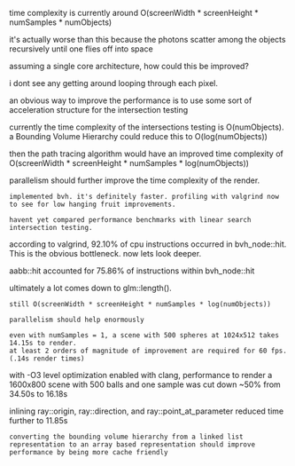 time complexity is currently around O(screenWidth * screenHeight * numSamples * numObjects)

it's actually worse than this because the photons scatter among the objects recursively until one flies off into space

assuming a single core architecture, how could this be improved?

i dont see any getting around looping through each pixel.

an obvious way to improve the performance is to use some sort of acceleration structure for the intersection testing

currently the time complexity of the intersections testing is O(numObjects). a Bounding Volume Hierarchy could reduce this to O(log(numObjects))

then the path tracing algorithm would have an improved time complexity of O(screenWidth * screenHeight * numSamples * log(numObjects))

parallelism should further improve the time complexity of the render.

~~~~
implemented bvh. it's definitely faster. profiling with valgrind now to see for low hanging fruit improvements.

havent yet compared performance benchmarks with linear search intersection testing.

~~~~
according to valgrind, 92.10% of cpu instructions occurred in bvh_node::hit.
This is the obvious bottleneck. now lets look deeper.

aabb::hit accounted for 75.86% of instructions within bvh_node::hit

ultimately a lot comes down to glm::length().

~~~ 
still O(screenWidth * screenHeight * numSamples * log(numObjects))

parallelism should help enormously

even with numSamples = 1, a scene with 500 spheres at 1024x512 takes 14.15s to render.
at least 2 orders of magnitude of improvement are required for 60 fps. (.14s render times)

~~~
with -O3 level optimization enabled with clang, performance to render a 1600x800 scene with 500 balls and one sample was cut down ~50% from 34.50s to 16.18s

inlining ray::origin, ray::direction, and ray::point_at_parameter reduced time further to 11.85s

~~~
converting the bounding volume hierarchy from a linked list representation to an array based representation should improve performance by being more cache friendly
